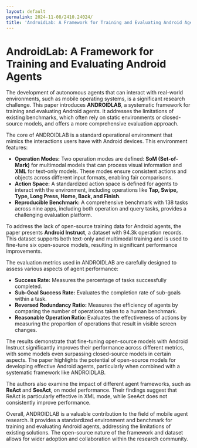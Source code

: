 ```yaml
---
layout: default
permalink: 2024-11-08/2410.24024/
title: 'AndroidLab: A Framework for Training and Evaluating Android Agents'
---
```


# AndroidLab: A Framework for Training and Evaluating Android Agents

The development of autonomous agents that can interact with real-world environments, such as mobile operating systems, is a significant research challenge. This paper introduces **ANDROIDLAB**, a systematic framework for training and evaluating Android agents. It addresses the limitations of existing benchmarks, which often rely on static environments or closed-source models, and offers a more comprehensive evaluation approach. 

The core of ANDROIDLAB is a standard operational environment that mimics the interactions users have with Android devices. This environment features:

- **Operation Modes:** Two operation modes are defined: **SoM (Set-of-Mark)** for multimodal models that can process visual information and **XML** for text-only models. These modes ensure consistent actions and objects across different input formats, enabling fair comparisons.
- **Action Space:** A standardized action space is defined for agents to interact with the environment, including operations like **Tap, Swipe, Type, Long Press, Home, Back, and Finish**. 
- **Reproducible Benchmark:** A comprehensive benchmark with 138 tasks across nine apps, including both operation and query tasks, provides a challenging evaluation platform.

To address the lack of open-source training data for Android agents, the paper presents **Android Instruct**, a dataset with 94.3k operation records. This dataset supports both text-only and multimodal training and is used to fine-tune six open-source models, resulting in significant performance improvements.

The evaluation metrics used in ANDROIDLAB are carefully designed to assess various aspects of agent performance:

- **Success Rate:** Measures the percentage of tasks successfully completed.
- **Sub-Goal Success Rate:** Evaluates the completion rate of sub-goals within a task.
- **Reversed Redundancy Ratio:** Measures the efficiency of agents by comparing the number of operations taken to a human benchmark.
- **Reasonable Operation Ratio:** Evaluates the effectiveness of actions by measuring the proportion of operations that result in visible screen changes.

The results demonstrate that fine-tuning open-source models with Android Instruct significantly improves their performance across different metrics, with some models even surpassing closed-source models in certain aspects. The paper highlights the potential of open-source models for developing effective Android agents, particularly when combined with a systematic framework like ANDROIDLAB.

The authors also examine the impact of different agent frameworks, such as **ReAct** and **SeeAct**, on model performance. Their findings suggest that ReAct is particularly effective in XML mode, while SeeAct does not consistently improve performance.

Overall, ANDROIDLAB is a valuable contribution to the field of mobile agent research. It provides a standardized environment and benchmark for training and evaluating Android agents, addressing the limitations of existing solutions. The open-source nature of the framework and dataset allows for wider adoption and collaboration within the research community.